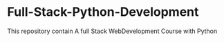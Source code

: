 # Full-Stack-Python-Development
This repository contain A full Stack WebDevelopment Course with Python
